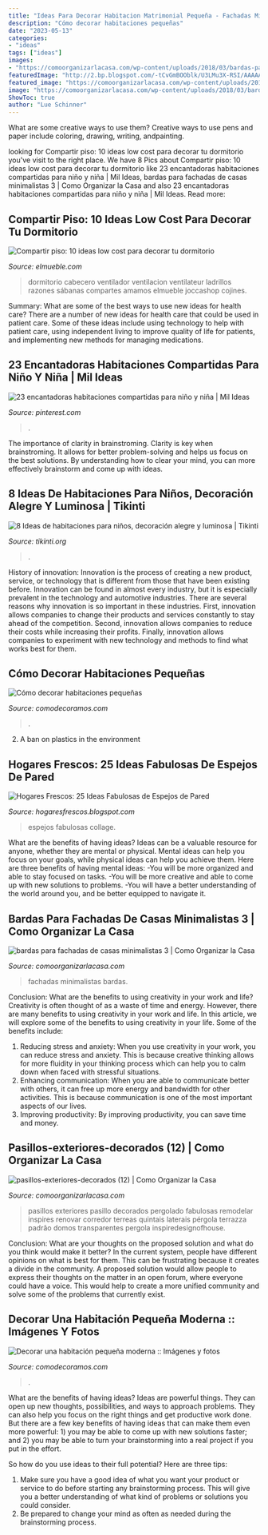 ```yaml
---
title: "Ideas Para Decorar Habitacion Matrimonial Pequeña - Fachadas Minimalistas Bardas"
description: "Cómo decorar habitaciones pequeñas"
date: "2023-05-13"
categories:
- "ideas"
tags: ["ideas"]
images:
- "https://comoorganizarlacasa.com/wp-content/uploads/2018/03/bardas-para-fachadas-de-casas-minimalistas-3-211x300.jpg"
featuredImage: "http://2.bp.blogspot.com/-tCvGmBOOblk/U3LMu3X-RSI/AAAAAAAAaPQ/6EKanXi6UBQ/s1600/ideas-fabulosas-de-espejos-de-pared+(4).jpg"
featured_image: "https://comoorganizarlacasa.com/wp-content/uploads/2018/03/bardas-para-fachadas-de-casas-minimalistas-3-211x300.jpg"
image: "https://comoorganizarlacasa.com/wp-content/uploads/2018/03/bardas-para-fachadas-de-casas-minimalistas-3-211x300.jpg"
ShowToc: true
author: "Lue Schinner"
---
```



What are some creative ways to use them?
Creative ways to use pens and paper include coloring, drawing, writing, andpainting.

	

		
looking for Compartir piso: 10 ideas low cost para decorar tu dormitorio you've visit to the right place. We have 8 Pics about Compartir piso: 10 ideas low cost para decorar tu dormitorio like 23 encantadoras habitaciones compartidas para niño y niña | Mil Ideas, bardas para fachadas de casas minimalistas 3 | Como Organizar la Casa and also 23 encantadoras habitaciones compartidas para niño y niña | Mil Ideas. Read more:
		
    
## Compartir Piso: 10 Ideas Low Cost Para Decorar Tu Dormitorio

<img loading=lazy src="https://www.elmueble.com/medio/2017/03/07/dormitorio-con-gran-armario-y-cabecero-en-blanco-y-pared-de-ladrillos-vista-en-gris_2bafdec1.jpg" onerror="this.onerror=null;this.src='https://tse4.mm.bing.net/th?id=OIP.w2hYW8-JZsTg_wa9wY6KswHaK-&amp;pid=15.1';" alt="Compartir piso: 10 ideas low cost para decorar tu dormitorio">

_Source: elmueble.com_

>dormitorio cabecero ventilador ventilacion ventilateur ladrillos razones sábanas compartes amamos elmueble joccashop cojines. 

	

Summary: What are some of the best ways to use new ideas for health care?
There are a number of new ideas for health care that could be used in patient care. Some of these ideas include using technology to help with patient care, using independent living to improve quality of life for patients, and implementing new methods for managing medications.

    
## 23 Encantadoras Habitaciones Compartidas Para Niño Y Niña | Mil Ideas

<img loading=lazy src="https://i.pinimg.com/736x/12/c4/6a/12c46ac94f89b8ca0ac9eaec843daed5.jpg" onerror="this.onerror=null;this.src='https://tse1.mm.bing.net/th?id=OIP.yiJHr9W1JW4N6tAiqbVxxgHaHa&amp;pid=15.1';" alt="23 encantadoras habitaciones compartidas para niño y niña | Mil Ideas">

_Source: pinterest.com_

>. 

	

The importance of clarity in brainstroming.
Clarity is key when brainstroming. It allows for better problem-solving and helps us focus on the best solutions. By understanding how to clear your mind, you can more effectively brainstorm and come up with ideas.

    
## 8 Ideas De Habitaciones Para Niños, Decoración Alegre Y Luminosa | Tikinti

<img loading=lazy src="http://tikinti.org/wp-content/uploads/2014/08/habitaciones-de-niños-tikinti-1-684x1024.jpg" onerror="this.onerror=null;this.src='https://tse4.mm.bing.net/th?id=OIP.w75_kvrwJxNDEcxQIXYe_wHaLF&amp;pid=15.1';" alt="8 Ideas de habitaciones para niños, decoración alegre y luminosa | Tikinti">

_Source: tikinti.org_

>. 

	

History of innovation:
Innovation is the process of creating a new product, service, or technology that is different from those that have been existing before. Innovation can be found in almost every industry, but it is especially prevalent in the technology and automotive industries. There are several reasons why innovation is so important in these industries. First, innovation allows companies to change their products and services constantly to stay ahead of the competition. Second, innovation allows companies to reduce their costs while increasing their profits. Finally, innovation allows companies to experiment with new technology and methods to find what works best for them.

    
## Cómo Decorar Habitaciones Pequeñas

<img loading=lazy src="http://www.comodecoramos.com/Imagenes/como-decorar-habitaciones-pequenas.jpg" onerror="this.onerror=null;this.src='https://tse1.mm.bing.net/th?id=OIP.OUHp7Pu7ZRoQmvjIpb-pwQHaDu&amp;pid=15.1';" alt="Cómo decorar habitaciones pequeñas">

_Source: comodecoramos.com_

>. 

	

2. A ban on plastics in the environment 

    
## Hogares Frescos: 25 Ideas Fabulosas De Espejos De Pared

<img loading=lazy src="http://2.bp.blogspot.com/-tCvGmBOOblk/U3LMu3X-RSI/AAAAAAAAaPQ/6EKanXi6UBQ/s1600/ideas-fabulosas-de-espejos-de-pared+(4).jpg" onerror="this.onerror=null;this.src='https://tse4.mm.bing.net/th?id=OIP.CvySnQ3SaJsTFOkokGCQtgHaLG&amp;pid=15.1';" alt="Hogares Frescos: 25 Ideas Fabulosas de Espejos de Pared">

_Source: hogaresfrescos.blogspot.com_

>espejos fabulosas collage. 

	

What are the benefits of having ideas?
Ideas can be a valuable resource for anyone, whether they are mental or physical. Mental ideas can help you focus on your goals, while physical ideas can help you achieve them. Here are three benefits of having mental ideas: 
-You will be more organized and able to stay focused on tasks. 
-You will be more creative and able to come up with new solutions to problems. 
-You will have a better understanding of the world around you, and be better equipped to navigate it.

    
## Bardas Para Fachadas De Casas Minimalistas 3 | Como Organizar La Casa

<img loading=lazy src="https://comoorganizarlacasa.com/wp-content/uploads/2018/03/bardas-para-fachadas-de-casas-minimalistas-3-211x300.jpg" onerror="this.onerror=null;this.src='https://tse4.mm.bing.net/th?id=OIP.rsj8p6rQrBnrsA0X5RqOBgAAAA&amp;pid=15.1';" alt="bardas para fachadas de casas minimalistas 3 | Como Organizar la Casa">

_Source: comoorganizarlacasa.com_

>fachadas minimalistas bardas. 

	

Conclusion: What are the benefits to using creativity in your work and life?
Creativity is often thought of as a waste of time and energy. However, there are many benefits to using creativity in your work and life. In this article, we will explore some of the benefits to using creativity in your life. Some of the benefits include: 
1) Reducing stress and anxiety: When you use creativity in your work, you can reduce stress and anxiety. This is because creative thinking allows for more fluidity in your thinking process which can help you to calm down when faced with stressful situations. 
2) Enhancing communication: When you are able to communicate better with others, it can free up more energy and bandwidth for other activities. This is because communication is one of the most important aspects of our lives. 
3) Improving productivity: By improving productivity, you can save time and money.

    
## Pasillos-exteriores-decorados (12) | Como Organizar La Casa

<img loading=lazy src="https://comoorganizarlacasa.com/wp-content/uploads/2017/08/pasillos-exteriores-decorados-12.jpg" onerror="this.onerror=null;this.src='https://tse2.mm.bing.net/th?id=OIP.zbJO_f3eKw9dgNFwWXFMxwHaJ4&amp;pid=15.1';" alt="pasillos-exteriores-decorados (12) | Como Organizar la Casa">

_Source: comoorganizarlacasa.com_

>pasillos exteriores pasillo decorados pergolado fabulosas remodelar inspires renovar corredor terreas quintais laterais pérgola terrazza padrão domos transparentes pergola inspiredesignofhouse. 

	

Conclusion: What are your thoughts on the proposed solution and what do you think would make it better?
In the current system, people have different opinions on what is best for them. This can be frustrating because it creates a divide in the community. A proposed solution would allow people to express their thoughts on the matter in an open forum, where everyone could have a voice. This would help to create a more unified community and solve some of the problems that currently exist.

    
## Decorar Una Habitación Pequeña Moderna :: Imágenes Y Fotos

<img loading=lazy src="http://www.comodecoramos.com/Imagenes/decorar-una-habitacion-pequena-moderna.jpg" onerror="this.onerror=null;this.src='https://tse3.mm.bing.net/th?id=OIP.s2ZH_1OD6dmbW5ntI4IdyAHaFj&amp;pid=15.1';" alt="Decorar una habitación pequeña moderna :: Imágenes y fotos">

_Source: comodecoramos.com_

>. 

	

What are the benefits of having ideas?
Ideas are powerful things. They can open up new thoughts, possibilities, and ways to approach problems. They can also help you focus on the right things and get productive work done.
But there are a few key benefits of having ideas that can make them even more powerful: 1) you may be able to come up with new solutions faster; and 2) you may be able to turn your brainstorming into a real project if you put in the effort.

So how do you use ideas to their full potential? Here are three tips: 
1) Make sure you have a good idea of what you want your product or service to do before starting any brainstorming process. This will give you a better understanding of what kind of problems or solutions you could consider. 
2) Be prepared to change your mind as often as needed during the brainstorming process.

